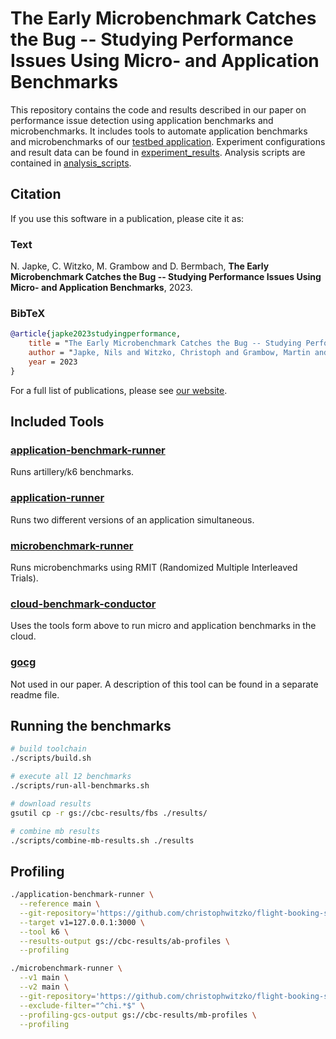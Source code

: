 # The Early Microbenchmark Catches the Bug -- Studying Performance Issues Using Micro- and Application Benchmarks

This repository contains the code and results described in our paper on performance issue detection using application benchmarks and microbenchmarks. It includes tools to automate application benchmarks and microbenchmarks of our [testbed application](https://github.com/njapke/flight-booking-service). Experiment configurations and result data can be found in [experiment_results](./experiment_results). Analysis scripts are contained in [analysis_scripts](./analysis_scripts).

## Citation

If you use this software in a publication, please cite it as:

### Text

N. Japke, C. Witzko, M. Grambow and D. Bermbach, **The Early Microbenchmark Catches the Bug -- Studying Performance Issues Using Micro- and Application Benchmarks**, 2023.

### BibTeX

```bibtex
@article{japke2023studyingperformance,
    title = "The Early Microbenchmark Catches the Bug -- Studying Performance Issues Using Micro- and Application Benchmarks",
    author = "Japke, Nils and Witzko, Christoph and Grambow, Martin and Bermbach, David",
    year = 2023
}
```

For a full list of publications, please see [our website](https://www.tu.berlin/en/mcc/research/publications).

## Included Tools

### [application-benchmark-runner](./cmd/application-benchmark-runner/)
Runs artillery/k6 benchmarks.

### [application-runner](./cmd/application-runner/)
Runs two different versions of an application simultaneous.

### [microbenchmark-runner](./cmd/microbenchmark-runner/)
Runs microbenchmarks using RMIT (Randomized Multiple Interleaved Trials).

### [cloud-benchmark-conductor](./cmd/cloud-benchmark-conductor/)
Uses the tools form above to run micro and application benchmarks in the cloud.

### [gocg](./tools/gocg/)
Not used in our paper. A description of this tool can be found in a separate readme file.

## Running the benchmarks
```bash
# build toolchain
./scripts/build.sh

# execute all 12 benchmarks
./scripts/run-all-benchmarks.sh

# download results
gsutil cp -r gs://cbc-results/fbs ./results/

# combine mb results
./scripts/combine-mb-results.sh ./results
```

## Profiling
```bash
./application-benchmark-runner \
  --reference main \
  --git-repository='https://github.com/christophwitzko/flight-booking-service.git' \
  --target v1=127.0.0.1:3000 \
  --tool k6 \
  --results-output gs://cbc-results/ab-profiles \
  --profiling
```

```bash
./microbenchmark-runner \
  --v1 main \
  --v2 main \
  --git-repository='https://github.com/christophwitzko/flight-booking-service.git' \
  --exclude-filter="^chi.*$" \
  --profiling-gcs-output gs://cbc-results/mb-profiles \
  --profiling
```
